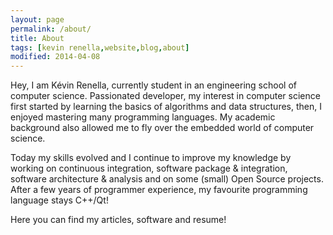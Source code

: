 ```yaml
---
layout: page
permalink: /about/
title: About
tags: [kevin renella,website,blog,about]
modified: 2014-04-08
---
```


Hey, I am Kévin Renella, currently student in an engineering school of computer science. Passionated developer, my interest in computer science first started by learning the basics of algorithms and data structures, then, I enjoyed mastering many programming languages. My academic background also allowed me to fly over the embedded world of computer science.

Today my skills evolved and I continue to improve my knowledge by working on continuous integration, software package & integration, software architecture & analysis and on some (small) Open Source projects. After a few years of programmer experience, my favourite programming language stays C++/Qt!

Here you can find my articles, software and resume!
